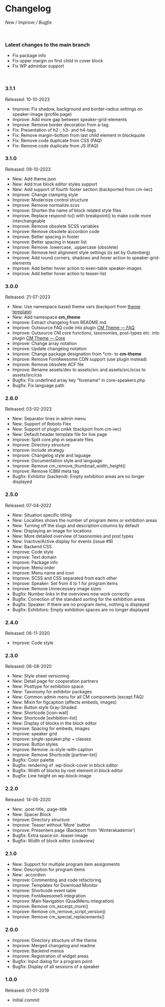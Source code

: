 # Changelog

_New / Improve / Bugfix_

<br>

### Latest changes to the main branch

- Fix package info
- Fix upper margin on first child in cover block
- Fix WP adminbar support


<br>

### 3.1.1
Released: 10-10-2023

- Improve: Fix shadow, background and border-radius settings on speaker-image (profile page)
- Improve: Add more gap between speaker-grid-elements
- Improve: Remove border decoration from a-tag
- Fix: Presentation of h2-, h3- and h4-tags
- Fix: Remove margin-bottom from last child element in blockquote
- Fix: Remove code duplicate from CSS (FAQ)
- Fix: Remove code duplicate from JS (FAQ)


### 3.1.0
Released: 09-10-2023

- New: Add theme.json
- New: Add true block editor styles support
- New: Add support of fourth footer section (backported from cm-iwc)
- Improve: Change clamping style
- Improve: Modernize control structure
- Improve: Remove normalize.scss
- Improve: Shorten the name of block related style files
- Improve: Replace respond-to() with breakpoint() to make code more interchangeable
- Improve: Remove obsolete SCSS variables
- Improve: Remove obsolete accordion code
- Improve: Better spacing in footer
- Improve: Better spacing in teaser list
- Improve: Remove .lowercase, .uppercase (obsolete)
- Improve: Remove text alignment style settings (is set by Gutenberg)
- Improve: Add round corners, shadows and hover action to speaker-grid-elements
- Improve: Add better hover action to even-table speaker-images
- Improve: Add better hover action to teaser-list


### 3.0.0
Released: 21-07-2023

- New: Use namespace based theme vars (backport from [theme template](https://github.com/mdibella-dev/theme-template))
- New: Add namespace **cm_theme**
- Improve: Extract changelog from README.md.
- Improve: Outsource FAQ code into plugin [CM Theme — FAQ](https://github.com/mdibella-dev/cm-theme-addon-faq)
- Improve: Outsource CM core functions, taxonomies, post-types etc. into plugin [CM Theme — Core](https://github.com/mdibella-dev/cm-theme-core)
- Improve: Change array notation
- Improve: Update changelog notation
- Improve: Change package designation from **cm*- to **cm-theme**
- Improve: Remove FontAwesome CDN support (use plugin instead)
- Improve: Remove obsolete ACF file
- Improve: Rename assets/dev to assets/src and assets/src/scss to assets/src/css
- Bugfix: Fix undefined array key "forename" in core-speakers.php
- Bugfix: Fix language path


### 2.6.0
Released: 03-02-2023

- New: Separator lines in admin menu
- New: Support of Roboto Flex
- New: Support of plugin cmkk (backport from cm-iwc)
- New: Default header template file for live page
- Improve: Split core.php in separate files
- Improve: Directory structure
- Improve: Include strategy
- Improve: Changelog style and laguage
- Improve: Documentation style and language
- Improve: Remove cm_remove_thumbnail_width_height()
- Improve: Remove ICBM meta tag
- Bugfix: Exhibitor (backend): Empty exhibition areas are no longer displayed


### 2.5.0
Released: 07-04-2022

- New: Situation specific titling
- New: Localities shows the number of program items or exhibition areas
- New: Turning off the slugs and description columns by default
- New: Displaying an image for locations
- New: More detailed overview of taxonomies and post types
- New: Inactive/Active display for events (issue #9)
- New: Backend CSS
- Improve: Code style
- Improve: Text domain
- Improve: Package info
- Improve: Menu order
- Improve: Menu name and icon
- Improve: SCSS and CSS separated from each other
- Improve: Speaker: Set from 4 to 1 for program items
- Improve: Remove Unnecessary image sizes
- Bugfix: Number links in the overviews now work correctly
- Bugfix: Correction of the standard sorting for the exhibition areas
- Bugfix: Speaker: If there are no program items, nothing is displayed
- Bugfix: Exhibitors: Empty exhibition spaces are no longer displayed


### 2.4.0
Released: 06-11-2020

- Improve: Code style


### 2.3.0
Released: 06-08-2020

- New: Style sheet versioning
- New: Detail page for cooperation partners
- New: Posttype for exhibition space
- New: Taxonomy for exhibitor packages
- New: Common admin menu for all CM components (except FAQ)
- New: Mixin for figcaption (affects embeds, images)
- New: Button style Gray-Shaded
- New: Shortcode [icon-wall]
- New: Shortcode [exhibition-list]
- New: Display of blocks in the block editor
- Improve: Spacing for embeds, images
- Improve: speaker grid
- Improve: single-speaker.php + classes
- Improve: Button styles
- Improve: Remove .is-style-with-caption
- Improve: Remove Shortcode [partner-list]
- Bugfix: Color palette
- Bugfix: rendering of .wp-block-cover in block editor
- Bugfix: Width of blocks by root element in block editor
- Bugfix: Line height on wp-block-image


### 2.2.0
Released: 14-05-2020

- New: .post-title, .page-title
- New: Spacer Block
- Improve: Directory structure
- Improve: Teaser without 'More' button
- Improve: Presenters page (Backport from 'Winterakademie')
- Bugfix: Extra space on .teaser-image
- Bugfix: Width of block editor (codeview)


### 2.1.0

- New: Support for multiple program item assignments
- New: Description for program items
- New: .accordion
- Improve: Commenting and code refactoring
- Improve: Templates for Download Monitor
- Improve: Shortcode event table
- Improve: FontAwesome5 integration
- Improve: Main Navigation (QuadMenu integration)
- Improve: Remove cm_excerpt_more()
- Improve: Remove cm_remove_script_version()
- Improve: Remove cm_special_replacements()


### 2.0.0

- Improve: Directory structure of the theme
- Improve: Merged changelog and readme
- Improve: Backend menus
- Improve: Registration of widget areas
- Bugfix: Input dialog for a program point
- Bugfix: Display of all sessions of a speaker


### 1.0.0
Released: 01-01-2019

- Initial commit
